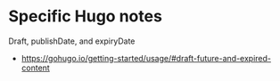 # Specific Hugo notes
Draft, publishDate, and expiryDate
- https://gohugo.io/getting-started/usage/#draft-future-and-expired-content
